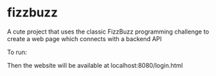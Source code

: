 # fizzbuzz
A cute project that uses the classic FizzBuzz programming challenge to create a web page which connects with a backend API

To run:

<node server.js>

Then the website will be available at localhost:8080/login.html
